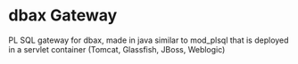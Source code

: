 # dbax Gateway
PL SQL gateway for dbax, made in java similar to mod_plsql that is deployed in a servlet container (Tomcat, Glassfish, JBoss, Weblogic)
